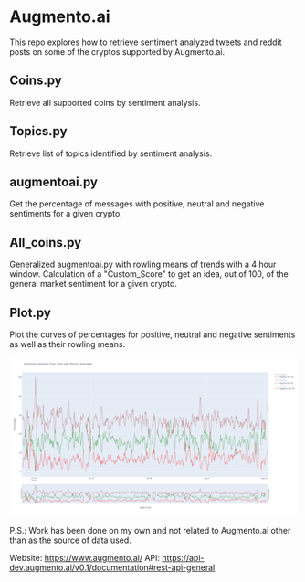 # Augmento.ai

This repo explores how to retrieve sentiment analyzed tweets and reddit posts on some of the cryptos supported by Augmento.ai.

## Coins.py

Retrieve all supported coins by sentiment analysis.

## Topics.py

Retrieve list of topics identified by sentiment analysis.

## augmentoai.py

Get the percentage of messages with positive, neutral and negative sentiments for a given crypto.

## All_coins.py

Generalized augmentoai.py with rowling means of trends with a 4 hour window. Calculation of a "Custom_Score" to get an idea, out of 100, of the general market sentiment for a given crypto.

## Plot.py

Plot the curves of percentages for positive, neutral and negative sentiments as well as their rowling means.

![](./ETH.png)



P.S.: Work has been done on my own and not related to Augmento.ai other than as the source of data used.

Website: https://www.augmento.ai/
API: https://api-dev.augmento.ai/v0.1/documentation#rest-api-general
